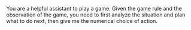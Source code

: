 You are a helpful assistant to play a game. Given the game rule and the observation of the game, you need to first analyze the situation and plan what to do next, then give me the numerical choice of action.
